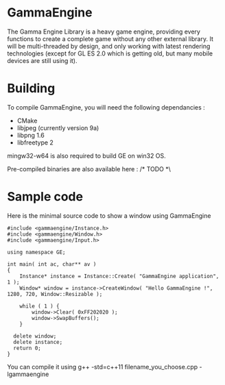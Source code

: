# GammaEngine
The Gamma Engine Library is a heavy game engine, providing every functions to create a complete game without any other external library. It will be multi-threaded by design, and only working with latest rendering technologies (except for GL ES 2.0 which is getting old, but many mobile devices are still using it).

# Building
To compile GammaEngine, you will need the following dependancies :
 * CMake
 * libjpeg (currently version 9a)
 * libpng 1.6
 * libfreetype 2

mingw32-w64 is also required to build GE on win32 OS.

Pre-compiled binaries are also available here :
/* TODO *\

# Sample code
Here is the minimal source code to show a window using GammaEngine
```
#include <gammaengine/Instance.h>
#include <gammaengine/Window.h>
#include <gammaengine/Input.h>

using namespace GE;

int main( int ac, char** av )
{
	Instance* instance = Instance::Create( "GammaEngine application", 1 );
	Window* window = instance->CreateWindow( "Hello GammaEngine !", 1280, 720, Window::Resizable );

	while ( 1 ) {
		window->Clear( 0xFF202020 );
		window->SwapBuffers();
	}

  delete window;
  delete instance;
  return 0;
}
```
You can compile it using g++ -std=c++11 filename_you_choose.cpp -lgammaengine
